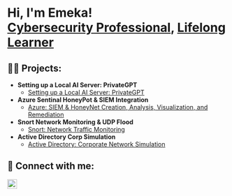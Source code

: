 <h1>Hi, I'm Emeka! <br/><a href="https://github.com/emeka789">Cybersecurity Professional</a>, <a href="https://www.linkedin.com/in/emeka-chikwekwem-47106b185/">Lifelong Learner</a></h1>

<h2>👨‍💻 Projects:</h2>

- <b>Setting up a Local AI Server: PrivateGPT  </b>
  - [Setting up a Local AI Server: PrivateGPT](https://github.com/emeka789/Local-AI/blob/main/README.md)
- <b>Azure Sentinal HoneyPot & SIEM Integration </b>
  - [Azure: SIEM & HoneyNet Creation, Analysis, Visualization, and Remediation](https://github.com/emeka789/SiemLab/tree/main)
- <b>Snort Network Monitoring & UDP Flood </b>
  - [Snort: Network Traffic Monitoring](https://github.com/emeka789/NetworkMonitoring/tree/main)
- <b>Active Directory Corp Simulation </b>
  - [Active Directory: Corporate Network Simulation](https://github.com/emeka789/ActiveDirectoryHL)

<h2> 🤳 Connect with me:</h2>

[<img align="left" alt="EmekaChikwekwem | LinkedIn" width="22px" src="https://cdn.jsdelivr.net/npm/simple-icons@v3/icons/linkedin.svg" />][linkedin]

[linkedin]: https://www.linkedin.com/in/emeka-chikwekwem-47106b185/
